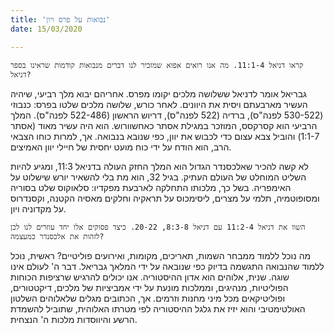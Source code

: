```yaml
---
title: 'נבואות על פרס ויון'
date: 15/03/2020

---
```


`קראו דניאל 11:1-4. מה אנו רואים אפוא שמזכיר לנו דברים מנבואות קודמות שראינו בספר דניאל?`

גבריאל אומר לדניאל ששלושה מלכים יקומו מפרס. אחריהם יבוא מלך רביעי, שיהיה העשיר מארבעתם ויסית את היוונים. לאחר כורש, שלושה מלכים שלטו בפרס: כנבוזי (530-522 לפנה"ס), ברדיה (522 לפנה"ס), דריוש הראשון (522-486 לפנה"ס). המלך הרביעי הוא קסרקסס, המוזכר במגילת אסתר כאחשוורוש. הוא היה עשיר מאוד (אסתר 1:1-7) והוביל צבא עצום כדי לכבוש את יוון, כפי שנובא בנבואה. אך, למרות כוחו הצבאי הרב, הוא הודח על ידי כוח מועט יחסית של חיילי יוון האמיצים. 

לא קשה להכיר שאלכסנדר הגדול הוא המלך החזק העולה בדניאל 11:3, ומגיע להיות השליט המוחלט של העולם העתיק. בגיל 32, הוא מת בלי להשאיר יורש שישלוט על האימפריה. בשל כך, מלכותו התחלקה לארבעת מפקדיו: סלאוקוס שלט בסוריה ומסופוטמיה, תלמי על מצרים, ליסימכוס על תראקיה וחלקים מאסיה הקטנה, וקסנדרוס על מקדוניה ויון. 

`השוו את דניאל 11:2-4 עם דניאל 8:3-8, 20-22. כיצד פסוקים אלו יחד עוזרים לנו לכן לזהות את אלכסנדר כמעצמה?`

מה נוכל ללמוד ממבחר השמות, תאריכים, מקומות, ואירועים פוליטיים? ראשית, נוכל ללמוד שהנבואה התגשמה בדיוק כפי שנובאה על ידי המלאך גבריאל. דבר ה' לעולם אינו שוגה. שנית, אלוהים הוא אדון ההיסטוריה. אנו יכולים להרגיש שרציפות הכוחות הפוליטיות, מנהיגים, וממלכות מונעת על ידי אמביציות של מלכים, דיקטטורים, ופוליטיקאים מכל מיני מחנות וזרמים. אך, הכתובים מגלים שלאלוהים השלטון האולטימטיבי והוא יזיז את גלגל ההיסטוריה לפי מטרתו האלוהית, שתוביל להשמדת הרשע והיווסדות מלכות ה' הנצחית.